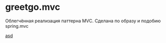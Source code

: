 # greetgo.mvc

Облегчённая реализация паттерна MVC. Сделана по образу и подобию spring.mvc

[asd](greetgo.mvc.parent/doc/asd.md "asd")
